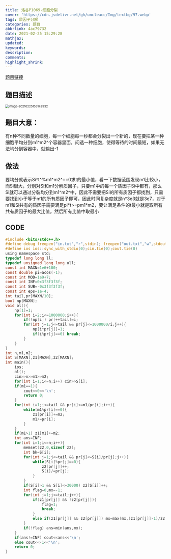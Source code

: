 ```yaml
---
title: 洛谷P1069-细胞分裂
cover: 'https://cdn.jsdelivr.net/gh/uncleacc/Img/textbg/97.webp'
tags: 质因子分解
categories: 题目
abbrlink: 4ac79732
date: 2021-02-25 15:29:28
mathjax:
updated:
keywords:
description:
comments:
highlight_shrink:
---
```


[题目链接](https://www.luogu.com.cn/problem/P1069)

## 题目描述

<img src="https://cdn.jsdelivr.net/gh/uncleacc/sucai_2/20210225153205.png" alt="image-20210225153142932" style="zoom:67%;" />

## 题目大意：

有n种不同数量的细胞，每一个细胞每一秒都会分裂出一个新的，现在要把某一种细胞平均分到m1^m2^个容器里面，问选一种细胞，使得等待的时间最短，如果无法均分到容器中，就输出-1

## 做法

要均分就表示Si^t^%m1^m2^==0求t的最小值，看一下数据范围发现m1比较小，而Si很大，分别对Si和m1分解质因子，只要m1中的每一个质因子Si中都有，那么Si就可以通过分裂均分到m1^m2^中，因此不需要把Si的所有质因子都找到，只需要找到小于等于m1的所有质因子即可，因此时间复杂度就是n\*3e3就是3e7，对于m1和Si共有的质因子需要满足pi\*t>=pm1\*m2，要让满足条件的t最小就是取所有共有质因子的最大比值，然后所有比值中取最小

## CODE

```c
#include <bits/stdc++.h>
#define debug freopen("in.txt","r",stdin); freopen("out.txt","w",stdout)
#define ios ios::sync_with_stdio(0);cin.tie(0);cout.tie(0)
using namespace std;
typedef long long ll;
typedef unsigned long long ull;
const int MAXN=1e6+100;
const double pi=acos(-1);
const int MOD=1e9+7;
const int INF=0x3f3f3f3f;
const int SUB=-0x3f3f3f3f;
const int eps=1e-4;
int tail,pr[MAXN/10];
bool np[MAXN];
void ol(){
	np[1]=1;
	for(int i=2;i<=1000000;i++){
		if(!np[i]) pr[++tail]=i;
		for(int j=1;j<=tail && pr[j]<=1000000/i;j++){
			np[i*pr[j]]=1;
			if(i%pr[j]==0) break;
		}
	}
} 
int n,m1,m2;
int S[MAXN],z1[MAXN],z2[MAXN];
int main(){
	ios;
	ol();
	cin>>n>>m1>>m2;
	for(int i=1;i<=n;i++) cin>>S[i];
	if(m1==1){
		cout<<0<<'\n';
		return 0;
	}
	for(int i=1;i<=tail && pr[i]<=m1/pr[i];i++){
		while(m1%pr[i]==0){
			z1[pr[i]]+=m2;
			m1/=pr[i];
		}
	}
	if(m1>1) z1[m1]+=m2;
	int ans=INF;
	for(int i=1;i<=n;i++){
		memset(z2,0,sizeof z2);
		int bk=S[i];
		for(int j=1;j<=tail && pr[j]<=S[i]/pr[j];j++){
			while(S[i]%pr[j]==0){
				z2[pr[j]]++;
				S[i]/=pr[j];
			}
		}
		if(S[i]>1 && S[i]<=30000) z2[S[i]]++;
		int flag=0,mx=-1;
		for(int j=1;j<=tail;j++){
			if(z1[pr[j]] && !z2[pr[j]]){
				flag=1;
				break;
			}
			else if(z1[pr[j]] && z2[pr[j]]) mx=max(mx,(z1[pr[j]]-1)/z2[pr[j]]+1);
		}
		if(!flag) ans=min(ans,mx);
	}
	if(ans!=INF) cout<<ans<<'\n';
	else cout<<-1<<'\n';
	return 0;
}
```


